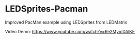 # LEDSprites-Pacman
Improved PacMan example using LEDSprites from LEDMatrix

Video Demo: https://www.youtube.com/watch?v=Re2MymDAlKE
